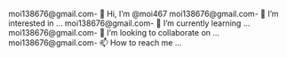 moi138676@gmail.com- 👋 Hi, I’m @moi467
moi138676@gmail.com- 👀 I’m interested in ...
moi138676@gmail.com- 🌱 I’m currently learning ...
moi138676@gmail.com- 💞️ I’m looking to collaborate on ...
moi138676@gmail.com- 📫 How to reach me ...

<!---
moi467/moi467 is a ✨ special ✨ repository because its `README.md` (this file) appears on your GitHub profile.
You can click the Preview link to take a look at your changes.
--->
